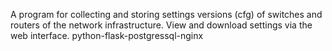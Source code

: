 A program for collecting and storing settings versions (cfg) of switches and routers of the network infrastructure. View and download settings via the web interface.
python-flask-postgressql-nginx
